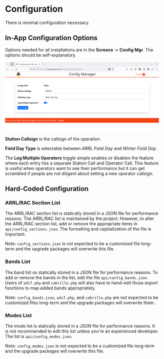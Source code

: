 # Configuration

There is minimal configuration necessary. 

## In-App Configuration Options
Options needed for all installations are in the **Screens** -> 
**Config Mgr**. The options should be self-explanatory.

![Configuration](img/fl-configure.png)

**Station Callsign** is the callsign of the operation.

**Field Day Type** is selectable between *ARRL Field Day* and *Winter Field Day*.

The **Log Multiple Operators** toggle simple enables or disables the feature
where each entry has a separate Station Call and Operator Call. This feature
is useful when operators want to see their performance but it can get scrambled
if people are not diligent about setting a new operator callsign.

## Hard-Coded Configuration

### ARRL/RAC Section List
The ARRL/RAC section list is statically stored in a JSON file for 
performance reasons. The ARRL/RAC list is maintained by the project. However,
to alter the ARRL/RAC section list, add or remove the appropriate
items in `api/config_sections.json`. The formatting and capitalization
of the file is important.

Note: `config_sections.json` is not expected to be a customized file
long-term and the upgrade packages will overwrite this file.

### Bands List
The band list os statically stored in a JSON file for performance reasons.
To add or remove the bands in the list, edit the file `api/config_bands.json`.
Users of `adif.php` and `cabrillo.php` will also have to hand-edit those 
export functions to map added bands appropriately.

Note: `config_bands.json`, `adif.php`, and `cabrillo.php` are not expected
to be customized files long-term and the upgrade packages will overwrite them.

### Modes List
The mode list is statically stored in a JSON file for performance reasons.
It is not recommended to edit this list unless you're an experienced
developer. The list is `api/config_modes.json`.

Note: `config_modes.json` is not expected to be a customized file
long-term and the upgrade packages will overwrite this file.